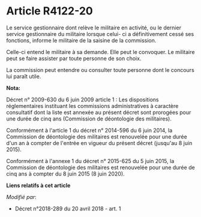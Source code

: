 # Article R4122-20

Le service gestionnaire dont relève le militaire en activité, ou le dernier service gestionnaire du militaire lorsque celui-
ci a définitivement cessé ses fonctions, informe le militaire de la saisine de la commission.

Celle-ci entend le militaire à sa demande. Elle peut le convoquer. Le militaire peut se faire assister par toute personne de
son choix.

La commission peut entendre ou consulter toute personne dont le concours lui paraît utile.

**Nota:**

Décret n° 2009-630 du 6 juin 2009 article 1 : Les dispositions réglementaires instituant les commissions administratives à
caractère consultatif dont la liste est annexée au présent décret sont prorogées pour une durée de cinq ans (Commission de
déontologie des militaires).

Conformément à l'article 1 du décret n° 2014-596 du 6 juin 2014, la Commission de déontologie des militaires est renouvelée
pour une durée d'un an à compter de l'entrée en vigueur du présent décret (jusqu'au 8 juin 2015).

Conformément à l'annexe 1 du décret n° 2015-625 du 5 juin 2015, la Commission de déontologie des militaires est renouvelée
pour une durée de cinq ans à compter du 8 juin 2015 (8 juin 2020).

**Liens relatifs à cet article**

_Modifié par_:

  - Décret n°2018-289 du 20 avril 2018 - art. 1
